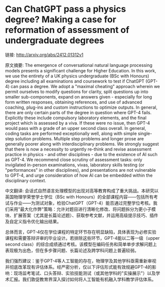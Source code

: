 # Can ChatGPT pass a physics degree? Making a case for reformation of assessment of undergraduate degrees

链接: http://arxiv.org/abs/2412.01312v1

原文摘要:
The emergence of conversational natural language processing models presents a
significant challenge for Higher Education. In this work, we use the entirety
of a UK physics undergraduate (BSc with Honours) degree including all
examinations and coursework to test if ChatGPT (GPT-4) can pass a degree. We
adopt a "maximal cheating" approach wherein we permit ourselves to modify
questions for clarity, split questions up into smaller sub-components, expand
on answers given - especially for long form written responses, obtaining
references, and use of advanced coaching, plug-ins and custom instructions to
optimize outputs. In general, there are only certain parts of the degree in
question where GPT-4 fails. Explicitly these include compulsory laboratory
elements, and the final project which is assessed by a viva. If these were no
issue, then GPT-4 would pass with a grade of an upper second class overall. In
general, coding tasks are performed exceptionally well, along with simple
single-step solution problems. Multiple step problems and longer prose are
generally poorer along with interdisciplinary problems. We strongly suggest
that there is now a necessity to urgently re-think and revise assessment
practice in physics - and other disciplines - due to the existence of AI such
as GPT-4. We recommend close scrutiny of assessment tasks: only invigilated
in-person examinations, vivas, laboratory skills testing (or "performances" in
other disciplines), and presentations are not vulnerable to GPT-4, and urge
consideration of how AI can be embedded within the disciplinary context.

中文翻译:
会话式自然语言处理模型的出现对高等教育构成了重大挑战。本研究以英国物理学荣誉学士学位（BSc with Honours）的全部课程内容——包括所有考试与作业——为测试对象，检验ChatGPT（GPT-4）能否通过完整学位考核。我们采用"最大化作弊"策略：允许对题目进行清晰化修改、将问题拆分为更小子模块、扩展答案（尤其是长篇论述题）、获取参考文献，并运用高级提示技巧、插件及自定义指令优化输出结果。

总体而言，GPT-4仅在学位课程的特定环节存在明显缺陷，具体表现为必修实验课程和需要答辩评审的毕业设计。若排除这些环节，GPT-4能以二等一级（upper second class）的综合成绩通过考核。该模型在编码任务和简单单步求解问题上表现极为出色，但在多步骤问题、长篇论述及跨学科问题上普遍较弱。

我们强烈建议：鉴于GPT-4等人工智能的存在，物理学及其他学科亟需重新审视并彻底改革现有评估体系。经严密分析，仅以下评估形式能有效规避GPT-4的影响：现场监考笔试、口头答辩、实验技能测试（或其他学科的"实操展示"）以及学术汇报。我们敦促教育界深入探讨如何将人工智能有机融入学科教学评估体系。
